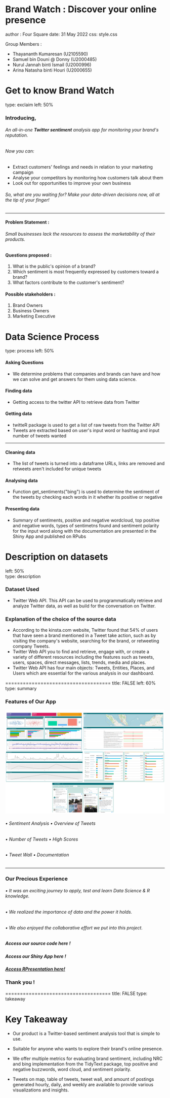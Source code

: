 
Brand Watch : Discover your online presence
====================================
author : Four Square
date: 31 May 2022
css: style.css

Group Members :
- Thayananth Kumaresan (U2105590)
- Samuel bin Douni @ Donny (U2000485)
- Nurul Jannah binti Ismail (U2000996)
- Arina Natasha binti Houri (U2000655)


Get to know Brand Watch
====================================
type: exclaim
left: 50%

### **Introducing,**
###### An all-in-one **Twitter sentiment** analysis app for monitoring your brand's reputation. 
###### Now you can:
- Extract customers' feelings and needs in relation to your marketing campaign
- Analyse your competitors by monitoring how customers talk about them
- Look out for opportunities to improve your own business

###### So, what are you waiting for? Make your data-driven decisions now, all at the tip of your finger!



***
#### **Problem Statement :**
###### Small businesses lack the resources to assess the marketability of their products.

#### **Questions proposed :**
1.  What is the public's opinion of a brand?
2. Which sentiment is most frequently expressed by customers toward a brand?
3.  What factors contribute to the customer's sentiment?

#### **Possible stakeholders :**
1. Brand Owners
2. Business Owners
3. Marketing Executive

Data Science Process
====================================
type: process
left: 50%

#### **Asking Questions**

- We determine problems that companies and brands can have and how we can solve and get answers for them using data science.

#### **Finding data**

- Getting access to the twitter API to retrieve data from Twitter

#### **Getting data**

- twitteR package is used to get a list of raw tweets from the Twitter API
- Tweets are extracted based on user's input word or hashtag and input number of tweets wanted

***
#### **Cleaning data**

- The list of tweets is turned into a dataframe
URLs, links are removed and retweets aren't included for unique tweets

#### **Analysing data**

- Function get_sentiments("bing") is used to determine the sentiment of the tweets by checking each words in it whether its positive or negative

#### **Presenting data**

- Summary  of sentiments, positive and negative wordcloud, top positive and negative words, types of sentimetns found and sentiment polarity for the input word along with the documentation are presented in the Shiny App and published on RPubs


Description on datasets
====================================
left: 50%  
type: description

### **Dataset Used**  

- Twitter Web API. This API can be used to programmatically retrieve and analyze Twitter data, as well as build for the conversation on Twitter.


### **Explanation of the choice of the source data**  

- According to the kinsta.com website, Twitter found that 54% of users that have seen a brand mentioned in a Tweet take action, such as by visiting the company's website, searching for the brand, or retweeting company Tweets.  
- Twitter Web API you to find and retrieve, engage with, or create a variety of different resources including the features such as tweets, users, spaces, direct messages, lists, trends, media and places.
- Twitter Web API has four main objects: Tweets, Entities, Places, and Users which are essential for the various analysis in our dashboard.

  
====================================
title: FALSE
left: 60%
type: summary

### **Features of Our App**
![Tweet Wall](picture-1.png)
######   • Sentiment Analysis  • Overview of Tweets
######   • Number of Tweets    • High Scores
######   • Tweet Wall          • Documentation
***
### **Our Precious Experience**
###### • It was an exciting journey to apply, test and learn Data Science & R knowledge.

###### •	We realized the importance of data and the power it holds.

###### •	We also enjoyed the collaborative effort we put into this project.

##### **Access our source code  here !**

##### **Access our Shiny App  here !**
 
##### [Access RPresentation here!](https://rpubs.com/ArinaNatasha/913841)

###  Thank you !

====================================
title: FALSE
type: takeaway

# **Key Takeaway**

- Our product is a Twitter-based sentiment analysis tool that is simple to use.

- Suitable for anyone who wants to explore their brand's online presence.

- We offer multiple metrics for evaluating brand sentiment, including NRC and bing implementation from the TidyText package, top positive and negative buzzwords, word cloud, and sentiment polarity.

- Tweets on map, table of tweets, tweet wall, and amount of postings generated hourly, daily, and weekly are available to provide various visualizations and insights.











